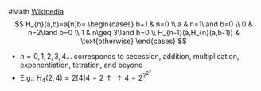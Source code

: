 #Math 
[Wikipedia](https://en.wikipedia.org/wiki/Hyperoperation)
$$
H_{n}(a,b)=a[n]b=
\begin{cases}
b+1 & n=0 \\
a & n=1\land b=0 \\
0 & n=2\land b=0 \\
1 & n\geq 3\land b=0 \\
H_{n-1}(a,H_{n}(a,b-1)) & \text{otherwise}
\end{cases}
$$
* $\displaystyle n=0,1,2,3,4\ldots$ corresponds to secession, addition, multiplication, exponentiation, tetration, and beyond
* E.g.: $\displaystyle H_{4}(2,4)=2[4]4=2\uparrow\uparrow4=2^{2^{2^{2}}}$